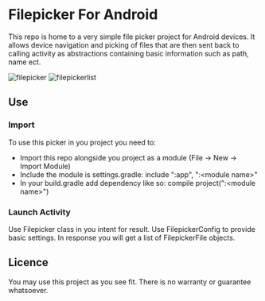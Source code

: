 # Filepicker For Android

This repo is home to a very simple file picker project for Android devices. It allows device
navigation and picking of files that are then sent back to calling activity as abstractions containing
basic information such as path, name ect.

![filepicker](https://cloud.githubusercontent.com/assets/8562956/19419726/a4e17a32-93ab-11e6-8738-1ccd8ed77f4d.png)
![filepickerlist](https://cloud.githubusercontent.com/assets/8562956/19419727/a9e1f78c-93ab-11e6-8c36-6653348a7244.png)

## Use

### Import

To use this picker in you project you need to:

* Import this repo alongside you project as a module (File -> New -> Import Module)
* Include the module is settings.gradle: include ":app", ":\<module name\>"
* In your build.gradle add dependency like so: compile project(":\<module name>\")

### Launch Activity

Use Filepicker class in you intent for result. Use FilepickerConfig to provide basic settings. In response
you will get a list of FilepickerFile objects.

## Licence

You may use this project as you see fit. There is no warranty or guarantee whatsoever.

